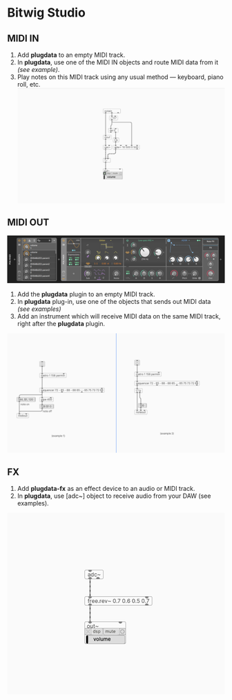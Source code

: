 # Bitwig Studio


## MIDI IN
1. Add **plugdata** to an empty MIDI track.
2. In **plugdata**, use one of the MIDI IN objects and route MIDI data from it *(see example)*.
3. Play notes on this MIDI track using any usual method — keyboard, piano roll, etc.
![bitwig-midiin](images\pd-midiin.png)

## MIDI OUT

![bitwig](images\bitwig-a1.png)

1. Add the **plugdata** plugin to an empty MIDI track. 
2. In **plugdata** plug-in, use one of the objects that sends out MIDI data *(see examples)*
3. Add an instrument which will receive MIDI data on the same MIDI track, right after the **plugdata** plugin.   

![pd-midi](images\pd-midiout.png)

## FX
1. Add **plugdata-fx** as an effect device to an audio or MIDI track.
2. In **plugdata**, use [adc~] object to receive audio from your DAW (see examples).  

![live-a3](images\pd-fx.png)